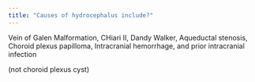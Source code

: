 ```yaml
---
title: "Causes of hydrocephalus include?"
---
```

Vein of Galen Malformation, CHiari II, Dandy Walker, Aqueductal stenosis, Choroid plexus papilloma, Intracranial hemorrhage, and prior intracranial infection 

(not choroid plexus cyst)

